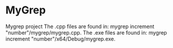 # MyGrep
Mygrep project
The .cpp files are found in: mygrep increment "number"/mygrep/mygrep.cpp.
The .exe files are found in: mygrep increment "number"/x64/Debug/mygrep.exe.